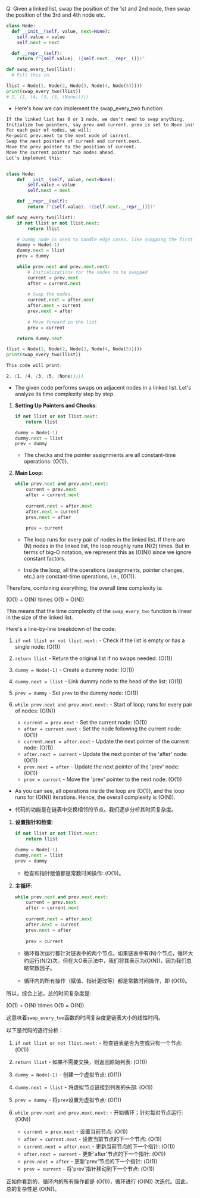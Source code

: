 Q: Given a linked list, swap the position of the 1st and 2nd node, then swap the position of the 3rd and 4th node etc.

```py
class Node:
  def __init__(self, value, next=None):
    self.value = value
    self.next = next

  def __repr__(self):
    return f"{self.value}, ({self.next.__repr__()})"

def swap_every_two(llist):
  # Fill this in.

llist = Node(1, Node(2, Node(3, Node(4, Node(5)))))
print(swap_every_two(llist))
# 2, (1, (4, (3, (5, (None)))))
```
- Here's how we can implement the swap_every_two function:

```txt
If the linked list has 0 or 1 node, we don't need to swap anything.
Initialize two pointers, say prev and current. prev is set to None initially and current is set to the head of the linked list.
For each pair of nodes, we will:
Re-point prev.next to the next node of current.
Swap the next pointers of current and current.next.
Move the prev pointer to the position of current.
Move the current pointer two nodes ahead.
Let's implement this:
```
```py

class Node:
    def __init__(self, value, next=None):
        self.value = value
        self.next = next

    def __repr__(self):
        return f"{self.value}, ({self.next.__repr__()})"

def swap_every_two(llist):
    if not llist or not llist.next:
        return llist

    # Dummy node is used to handle edge cases, like swapping the first two nodes.
    dummy = Node(-1)
    dummy.next = llist
    prev = dummy

    while prev.next and prev.next.next:
        # Initializations for the nodes to be swapped
        current = prev.next
        after = current.next
        
        # Swap the nodes.
        current.next = after.next
        after.next = current
        prev.next = after
        
        # Move forward in the list
        prev = current

    return dummy.next

llist = Node(1, Node(2, Node(3, Node(4, Node(5)))))
print(swap_every_two(llist))
```

```css
This code will print:

2, (1, (4, (3, (5, (None)))))
```
- The given code performs swaps on adjacent nodes in a linked list. Let's analyze its time complexity step by step.

1. **Setting Up Pointers and Checks**:
    ```python
    if not llist or not llist.next:
        return llist

    dummy = Node(-1)
    dummy.next = llist
    prev = dummy
    ```

    - The checks and the pointer assignments are all constant-time operations: \(O(1)\).

2. **Main Loop**:
    ```python
    while prev.next and prev.next.next:
        current = prev.next
        after = current.next
        
        current.next = after.next
        after.next = current
        prev.next = after
        
        prev = current
    ```

    - The loop runs for every pair of nodes in the linked list. If there are \(N\) nodes in the linked list, the loop roughly runs \(N/2\) times. But in terms of big-O notation, we represent this as \(O(N)\) since we ignore constant factors.
    
    - Inside the loop, all the operations (assignments, pointer changes, etc.) are constant-time operations, i.e., \(O(1)\).

Therefore, combining everything, the overall time complexity is:

\(O(1) + O(N) \times O(1) = O(N)\)

This means that the time complexity of the `swap_every_two` function is linear in the size of the linked list.

Here's a line-by-line breakdown of the code:

1. `if not llist or not llist.next:` - Check if the list is empty or has a single node: \(O(1)\)
2. `return llist` - Return the original list if no swaps needed: \(O(1)\)
3. `dummy = Node(-1)` - Create a dummy node: \(O(1)\)
4. `dummy.next = llist` - Link dummy node to the head of the list: \(O(1)\)
5. `prev = dummy` - Set `prev` to the dummy node: \(O(1)\)

6. `while prev.next and prev.next.next:` - Start of loop; runs for every pair of nodes: \(O(N)\)
    - `current = prev.next` - Set the current node: \(O(1)\)
    - `after = current.next` - Set the node following the current node: \(O(1)\)
    - `current.next = after.next` - Update the next pointer of the current node: \(O(1)\)
    - `after.next = current` - Update the next pointer of the 'after' node: \(O(1)\)
    - `prev.next = after` - Update the next pointer of the 'prev' node: \(O(1)\)
    - `prev = current` - Move the 'prev' pointer to the next node: \(O(1)\)

- As you can see, all operations inside the loop are \(O(1)\), and the loop runs for \(O(N)\) iterations. Hence, the overall complexity is \(O(N)\).

- 代码的功能是在链表中交换相邻的节点。我们逐步分析其时间复杂度。

1. **设置指针和检查**:
    ```python
    if not llist or not llist.next:
        return llist

    dummy = Node(-1)
    dummy.next = llist
    prev = dummy
    ```

    - 检查和指针赋值都是常数时间操作: \(O(1)\)。

2. **主循环**:
    ```python
    while prev.next and prev.next.next:
        current = prev.next
        after = current.next
        
        current.next = after.next
        after.next = current
        prev.next = after
        
        prev = current
    ```

    - 循环每次运行都针对链表中的两个节点。如果链表中有\(N\)个节点，循环大约运行\(N/2\)次。但在大O表示法中，我们将其表示为\(O(N)\)，因为我们忽略常数因子。
    
    - 循环内的所有操作（赋值、指针更改等）都是常数时间操作，即 \(O(1)\)。

所以，综合上述，总的时间复杂度是:

\(O(1) + O(N) \times O(1) = O(N)\)

这意味着`swap_every_two`函数的时间复杂度是链表大小的线性时间。

以下是代码的逐行分析：

1. `if not llist or not llist.next:` - 检查链表是否为空或只有一个节点: \(O(1)\)
2. `return llist` - 如果不需要交换，则返回原始列表: \(O(1)\)
3. `dummy = Node(-1)` - 创建一个虚拟节点: \(O(1)\)
4. `dummy.next = llist` - 将虚拟节点链接到列表的头部: \(O(1)\)
5. `prev = dummy` - 将`prev`设置为虚拟节点: \(O(1)\)

6. `while prev.next and prev.next.next:` - 开始循环；针对每对节点运行: \(O(N)\)
    - `current = prev.next` - 设置当前节点: \(O(1)\)
    - `after = current.next` - 设置当前节点的下一个节点: \(O(1)\)
    - `current.next = after.next` - 更新当前节点的下一个指针: \(O(1)\)
    - `after.next = current` - 更新'after'节点的下一个指针: \(O(1)\)
    - `prev.next = after` - 更新'prev'节点的下一个指针: \(O(1)\)
    - `prev = current` - 将'prev'指针移动到下一个节点: \(O(1)\)

正如你看到的，循环内的所有操作都是 \(O(1)\)，循环进行 \(O(N)\) 次迭代。因此，总的复杂性是 \(O(N)\)。
